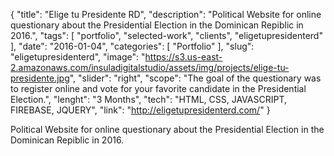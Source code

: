 {
    "title": "Elige tu Presidente RD",
    "description": "Political Website for online questionary about the Presidential Election in the Dominican Repiblic in 2016.",
    "tags": [ "portfolio", "selected-work", "clients", "eligetupresidenterd" ],
    "date": "2016-01-04",
    "categories": [
        "Portfolio"
    ],
    "slug": "eligetupresidenterd",
    "image": "https://s3.us-east-2.amazonaws.com/insuladigitalstudio/assets/img/projects/elige-tu-presidente.jpg",
    "slider": "right",
    "scope": "The goal of the questionary was to register online and vote for your favorite candidate in the Presidential Election.",
    "lenght": "3 Months",
    "tech": "HTML, CSS, JAVASCRIPT, FIREBASE, JQUERY",
    "link": "http://eligetupresidenterd.com/"
}

Political Website for online questionary about the Presidential Election in the Dominican Repiblic in 2016.

